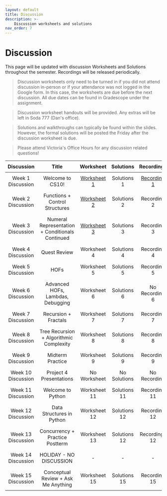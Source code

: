 ```yaml
---
layout: default
title: Discussion
description: >-
    Discussion worksheets and solutions
nav_order: 7
---
```


# Discussion

This page will be updated with discussion Worksheets and Solutions throughout the semester. Recordings will be released periodically.

> Discussion worksheets only need to be turned in if you did not attend discussion in-person or if your attendance was not logged in the Google form. In this case, the worksheets are due before the next discussion. All due dates can be found in Gradescope under the assignment. 

> Discussion worksheet handouts will be provided. Any extras will be left in Soda 777 (Dan's office).

> Solutions and walkthroughs can typically be found within the slides. However, the formal solutions will be posted the Friday after the discussion worksheet is due.

> Please attend Victoria's Office Hours for any discussion related questions!

<style>
  table {
    width: 100%;
    border-collapse: collapse;
  }
  th, td {
    text-align: center;
    padding: 8px;
  }
</style>

<table>
  <thead>
    <tr>
      <th>Discussion</th>
      <th>Title</th>
      <th>Worksheet</th>
      <th>Solutions</th>
      <th>Recordings</th>
      <th>Slides</th>
    </tr>
  </thead>
  <tbody>
    <tr>
      <td>Week 1 Discussion</td>
      <td>Welcome to CS10!</td>
      <td><a href="https://docs.google.com/document/d/1GwmYDp-1uJ4uQSHnT7njHEuB3As9f4Zu/edit?usp=sharing&ouid=106220240438634734707&rtpof=true&sd=true">Worksheet 1</a></td>
      <td>Solutions 1</td>
      <td><a href="https://drive.google.com/drive/folders/1JN8NpOxVk_lWZ_Gkaw-A7hVon-EcAcwu?usp=sharing">Recording 1</a></td>
      <td><a href="https://docs.google.com/presentation/d/1BSoHMe8QN-09XX3Yt_cxDJi79Yk99BVhliWe1wfFcp8/edit?usp=sharing">Slides 1</a></td>
    </tr> 
    <tr>
      <td>Week 2 Discussion</td>
      <td>Functions + Control Structures</td>
      <td><a href="https://docs.google.com/document/d/1l4UlkjablKPeA7voDmu-CgFNGwjSkPv7/edit?usp=sharing&ouid=106220240438634734707&rtpof=true&sd=true">Worksheet 2</a></td>
      <td>Solutions 2</td>
      <td>Recording 2</td>
      <td><a href="https://docs.google.com/presentation/d/1t38xDPooeHmzZwIgcEVZtkP-Rd8NbkqQlz_SWPcccTM/edit?usp=sharing">Slides 2</a></td>
    </tr>
     <tr>
      <td>Week 3 Discussion</td>
      <td>Numeral Representation + Conditionals Continued</td>
      <td><a href="https://docs.google.com/document/d/1svo40V6A3TrxY9Zaz9WKPBifYS7G8tUa/edit?usp=sharing&ouid=106220240438634734707&rtpof=true&sd=true">Worksheet 3</a></td>
      <td>Solutions 3</td>
      <td>Recording 3</td>
      <td><a href="https://docs.google.com/presentation/d/1wtV1TCFRCFbhIWyuJWiKbRcxUDmZI3IXH0TEw8Uoo6s/edit?usp=sharing">Slides 3</a></td>
    </tr>
    <tr>
      <td>Week 4 Discussion</td>
      <td>Quest Review</td>
      <td>Worksheet 4</td>
      <td>Solutions 4</td>
      <td>Recording 4</td>
      <td>Slides 4</td>
    </tr>
    <tr>
      <td>Week 5 Discussion</td>
      <td>HOFs</td>
      <td>Worksheet 5</td>
      <td>Solutions 5</td>
      <td>Recording 5</td>
      <td>Slides 5</td>
    </tr>
    <tr>
      <td>Week 6 Discussion</td>
      <td>Advanced HOFs, Lambdas, Debugging</td>
      <td>Worksheet 6</td>
      <td>Solutions 6</td>
      <td>No Recording 6</td>
      <td>Slides 6</td>
    </tr>
    <tr>
      <td>Week 7 Discussion</td>
      <td>Recursion + Fractals</td>
      <td>Worksheet 7</td>
      <td>Solutions 7</td>
      <td>Recording 7</td>
      <td>Slides 7</td>
    </tr>
    <tr>
      <td>Week 8 Discussion </td>
      <td>Tree Recursion + Algorithmic Complexity</td>
      <td>Worksheet 8</td>
      <td>Solutions 8</td>
      <td>Recording 8</td>
      <td>Slides 8</td>
    </tr>
     <tr>
      <td>Week 9 Discussion</td>
      <td>Midterm Practice</td>
      <td>Worksheet 9</td>
      <td>Solutions 9</td>
      <td>Recording 9</td>
      <td>Slides 9</td>
    </tr>
    <tr>
    <td>Week 10 Discussion</td>
      <td>Project 4 Presentations</td>
      <td>No Worksheet</td>
      <td>No Solutions</td>
      <td>No Recording</td>
      <td>No Slides</td>
    </tr>
    <tr>
    <td>Week 11 Discussion</td>
      <td>Welcome to Python</td>
     <td>Worksheet 11</td>
      <td>Solutions 11</td>
      <td>Recording 11</td>
      <td>Slides 11</td>
    </tr>
    <tr>
    <td>Week 12 Discussion</td>
      <td>Data Structures in Python</td>
      <td>Worksheet 12</td>
      <td>Solutions 12</td>
      <td>Recording 12</td>
      <td>Slides 12</td>
    </tr>
    <tr>
    <td>Week 13 Discussion</td>
      <td>Concurrency + Practice Postterm</td>
      <td>Worksheet 13</td>
      <td>Solutions 12</td>
      <td>Recordings 12</td>
      <td>Slides 12</td>
    </tr>
    <tr>
    <td>Week 14 Discussion</td>
      <td>HOLIDAY - NO DISCUSSION</td>
      <td>-</td>
      <td>-</td>
      <td>-</td>
      <td>-</td>
    </tr>
    <tr>
    <td>Week 15 Discussion</td>
      <td>Conceptual Review + Ask Me Anything</td>
      <td>Worksheet 15</td>
      <td>Solutions 15</td>
      <td>Recording 15</td>
      <td>Slides 15</td>
    </tr>
  </tbody>
</table>









